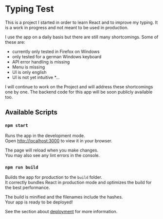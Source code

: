 # Typing Test

This is a project I started in order to learn React and to improve my typing.
It is a work in progress and not meant to be used in production.

I use the app on a daily basis but there are still many shortcomings. Some of these are:

* currently only tested in Firefox on Windows
* only tested for a german Windows keyboard
* API error handling is missing
* Menu is missing
* UI is only english 
* UI is not yet intuitive
*...

I will continue to work on the Project and will address these shortcomings one by one.
The backend code for this app will be soon publicly available too.


## Available Scripts

### `npm start`

Runs the app in the development mode.\
Open [http://localhost:3000](http://localhost:3000) to view it in your browser.

The page will reload when you make changes.\
You may also see any lint errors in the console.


### `npm run build`

Builds the app for production to the `build` folder.\
It correctly bundles React in production mode and optimizes the build for the best performance.

The build is minified and the filenames include the hashes.\
Your app is ready to be deployed!

See the section about [deployment](https://facebook.github.io/create-react-app/docs/deployment) for more information.